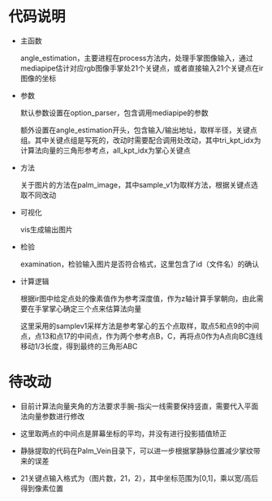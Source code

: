 # 代码说明

- 主函数

  angle_estimation，主要进程在process方法内，处理手掌图像输入，通过mediapipe估计对应rgb图像手掌处21个关键点，或者直接输入21个关键点在ir图像的坐标

- 参数

  默认参数设置在option_parser，包含调用mediapipe的参数

  额外设置在angle_estimation开头，包含输入/输出地址，取样半径，关键点组。其中关键点组是写死的，改动时需要配合调用处改动，其中tri_kpt_idx为计算法向量的三角形参考点，all_kpt_idx为掌心关键点

- 方法

  关于图片的方法在palm_image，其中sample_v1为取样方法，根据关键点选取不同改动

- 可视化

  vis生成输出图片

- 检验

  examination，检验输入图片是否符合格式，这里包含了id（文件名）的确认

- 计算逻辑

  根据ir图中给定点处的像素值作为参考深度值，作为z轴计算手掌朝向，由此需要在手掌掌心确定三个点来估算法向量

  这里采用的samplev1采样方法是参考掌心的五个点取样，取点5和点9的中间点，点13和点17的中间点，作为两个参考点B，C，再将点0作为A点向BC连线移动1/3长度，得到最终的三角形ABC

# 待改动

- 目前计算法向量夹角的方法要求手腕-指尖一线需要保持竖直，需要代入平面法向量参数进行修改

- 这里取两点的中间点是屏幕坐标的平均，并没有进行投影插值矫正

- 静脉提取的代码在Palm_Vein目录下，可以进一步根据掌静脉位置减少掌纹带来的误差

- 21关键点输入格式为（图片数，21，2），其中坐标范围为[0,1]，乘以宽/高后得到像素位置

